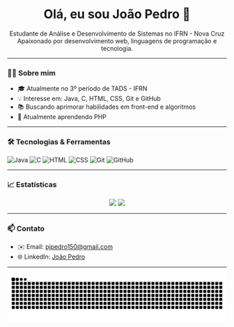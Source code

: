 <h1 align="center">Olá, eu sou João Pedro 👋</h1>

<p align="center">
  Estudante de Análise e Desenvolvimento de Sistemas no IFRN - Nova Cruz<br>
  Apaixonado por desenvolvimento web, linguagens de programação e tecnologia.
</p>

---

### 👨‍💻 Sobre mim
- 🎓 Atualmente no 3º período de TADS - IFRN
- 💡 Interesse em: Java, C, HTML, CSS, Git e GitHub
- 📚 Buscando aprimorar habilidades em front-end e algoritmos
- 🚀 Atualmente aprendendo PHP

---

### 🛠️ Tecnologias & Ferramentas
![Java](https://img.shields.io/badge/Java-ED8B00?style=for-the-badge&logo=java&logoColor=white)
![C](https://img.shields.io/badge/C-00599C?style=for-the-badge&logo=c&logoColor=white)
![HTML](https://img.shields.io/badge/HTML5-E34F26?style=for-the-badge&logo=html5&logoColor=white)
![CSS](https://img.shields.io/badge/CSS3-1572B6?style=for-the-badge&logo=css3&logoColor=white)
![Git](https://img.shields.io/badge/Git-F05032?style=for-the-badge&logo=git&logoColor=white)
![GitHub](https://img.shields.io/badge/GitHub-100000?style=for-the-badge&logo=github&logoColor=white)

---

### 📈 Estatísticas
<div align="center">
  <img height="160" src="https://github-readme-stats.vercel.app/api?username=J0a0p3dr067&show_icons=true&theme=holi" />
  <img height="160" src="https://github-readme-stats.vercel.app/api/top-langs/?username=J0a0p3dr067&theme=holi" />
</div>

---




### 📫 Contato
- ✉️ Email: pjpedro150@gmail.com
- 🌐 LinkedIn: [João Pedro](https://www.linkedin.com/in/joão-pedro-69384b335/) 

---


<picture>
  <source media="(prefers-color-scheme: dark)" srcset="https://github.com/J0a0p3dr067/J0a0p3dr067/blob/output/github-contribution-grid-snake-dark.svg" />
  <source media="(prefers-color-scheme: light)" srcset="https://github.com/J0a0p3dr067/J0a0p3dr067/blob/output/github-contribution-grid-snake.svg" />
  <img alt="Snake animation" src="https://github.com/J0a0p3dr067/J0a0p3dr067/blob/output/github-contribution-grid-snake.svg" />
</picture>

